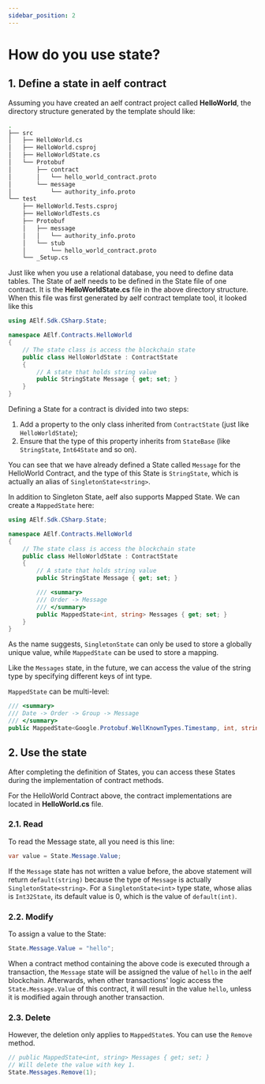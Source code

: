 ```yaml
---
sidebar_position: 2
---
```


# How do you use state?

## 1. Define a state in aelf contract

Assuming you have created an aelf contract project called **HelloWorld**, the directory structure generated by the template should like:

```bash
.
├── src
│   ├── HelloWorld.cs
│   ├── HelloWorld.csproj
│   ├── HelloWorldState.cs
│   └── Protobuf
│       ├── contract
│       │   └── hello_world_contract.proto
│       └── message
│           └── authority_info.proto
└── test
    ├── HelloWorld.Tests.csproj
    ├── HelloWorldTests.cs
    ├── Protobuf
    │   ├── message
    │   │   └── authority_info.proto
    │   └── stub
    │       └── hello_world_contract.proto
    └── _Setup.cs
```

Just like when you use a relational database, you need to define data tables. The State of aelf needs to be defined in the State file of one contract. It is the **HelloWorldState.cs** file in the above directory structure. When this file was first generated by aelf contract template tool, it looked like this

```csharp
using AElf.Sdk.CSharp.State;

namespace AElf.Contracts.HelloWorld
{
    // The state class is access the blockchain state
    public class HelloWorldState : ContractState
    {
        // A state that holds string value
        public StringState Message { get; set; }
    }
}
```

Defining a State for a contract is divided into two steps:

1. Add a property to the only class inherited from `ContractState` (just like `HelloWorldState`);
2. Ensure that the type of this property inherits from `StateBase` (like `StringState`, `Int64State` and so on).

You can see that we have already defined a State called `Message` for the HelloWorld Contract, and the type of this State is `StringState`, which is actually an alias of `SingletonState<string>`.

In addition to Singleton State, aelf also supports Mapped State. We can create a `MappedState` here:

```csharp
using AElf.Sdk.CSharp.State;

namespace AElf.Contracts.HelloWorld
{
    // The state class is access the blockchain state
    public class HelloWorldState : ContractState
    {
        // A state that holds string value
        public StringState Message { get; set; }

        /// <summary>
        /// Order -> Message
        /// </summary>
        public MappedState<int, string> Messages { get; set; }
    }
}
```

As the name suggests, `SingletonState` can only be used to store a globally unique value, while `MappedState` can be used to store a mapping.

Like the `Messages` state, in the future, we can access the value of the string type by specifying different keys of int type.

`MappedState` can be multi-level:

```csharp
/// <summary>
/// Date -> Order -> Group -> Message
/// </summary>
public MappedState<Google.Protobuf.WellKnownTypes.Timestamp, int, string, string> Messages { get; set; }
```

## 2. Use the state

After completing the definition of States, you can access these States during the implementation of contract methods.

For the HelloWorld Contract above, the contract implementations are located in **HelloWorld.cs** file.

### 2.1. Read

To read the Message state, all you need is this line:

```csharp
var value = State.Message.Value;
```

If the `Message` state has not written a value before, the above statement will return `default(string)` because the type of `Message` is actually `SingletonState<string>`. For a `SingletonState<int>` type state, whose alias is `Int32State`, its default value is 0, which is the value of `default(int)`.

### 2.2. Modify

To assign a value to the State:

```csharp
State.Message.Value = "hello";
```

When a contract method containing the above code is executed through a transaction, the `Message` state will be assigned the value of `hello` in the aelf blockchain. Afterwards, when other transactions' logic access the `State.Message.Value` of this contract, it will result in the value `hello`, unless it is modified again through another transaction.

### 2.3. Delete

However, the deletion only applies to `MappedState`s. You can use the `Remove` method.

```csharp
// public MappedState<int, string> Messages { get; set; }
// Will delete the value with key 1.
State.Messages.Remove(1);
```
